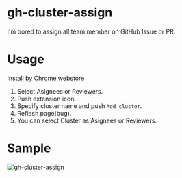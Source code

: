 # gh-cluster-assign

I'm bored to assign all team member on GitHub Issue or PR.

# Usage
[Install by Chrome webstore](https://chrome.google.com/webstore/detail/icehdlbodfkkinmnkfjclfhmleokogki/publish-accepted?authuser=0&hl=ja)

1. Select Asignees or Reviewers.
2. Push extension icon.
3. Specify cluster name and push `Add cluster`.
4. Reflesh page(bug).
5. You can select Cluster as Asignees or Reviewers.

# Sample

![gh-cluster-assign](https://user-images.githubusercontent.com/10000393/41362151-9a18020e-6f6b-11e8-90a6-1fa20a7ebcdd.gif)
